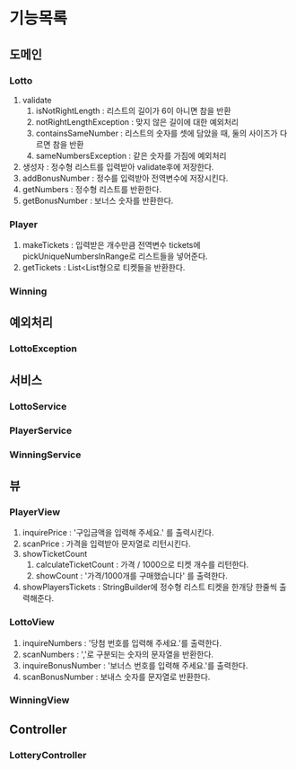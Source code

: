 # 기능목록
## 도메인
### Lotto
1. validate
   1. isNotRightLength : 리스트의 길이가 6이 아니면 참을 반환
   2. notRightLengthException : 맞지 않은 길이에 대한 예외처리
   3. containsSameNumber : 리스트의 숫자를 셋에 담았을 때, 둘의 사이즈가 다르면 참을 반환
   4. sameNumbersException : 같은 숫자를 가짐에 예외처리
2. 생성자 : 정수형 리스트를 입력받아 validate후에 저장한다. 
3. addBonusNumber : 정수를 입력받아 전역변수에 저장시킨다. 
4. getNumbers : 정수형 리스트를 반환한다. 
5. getBonusNumber : 보너스 숫자를 반환한다. 
### Player
1. makeTickets : 입력받은 개수만큼 전역변수 tickets에 pickUniqueNumbersInRange로 리스트들을 넣어준다.
2. getTickets : List<List<Integer>형으로 티켓들을 반환한다. 
### Winning

## 예외처리
### LottoException

## 서비스
### LottoService

### PlayerService

### WinningService

## 뷰
### PlayerView
1. inquirePrice : '구입금액을 입력해 주세요.' 를 출력시킨다. 
2. scanPrice : 가격을 입력받아 문자열로 리턴시킨다. 
3. showTicketCount
   1. calculateTicketCount : 가격 / 1000으로 티켓 개수를 리턴한다. 
   2. showCount : '가격/1000개를 구매했습니다' 를 출력한다. 
4. showPlayersTickets : StringBuilder에 정수형 리스트 티켓을 한개당 한줄씩 출력해준다.
### LottoView
1. inquireNumbers : '당첨 번호를 입력해 주세요.'를 출력한다. 
2. scanNumbers : ','로 구분되는 숫자의 문자열을 반환한다. 
3. inquireBonusNumber : '보너스 번호를 입력해 주세요.'를 출력한다. 
4. scanBonusNumber : 보내스 숫자를 문자열로 반환한다.
### WinningView

## Controller
### LotteryController
